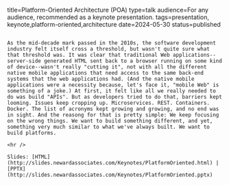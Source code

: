 title=Platform-Oriented Architecture (POA)
type=talk
audience=For any audience, recommended as a keynote presentation.
tags=presentation, keynote,platform-oriented,architecture
date=2024-05-30
status=published
~~~~~~

As the mid-decade mark passed in the 2010s, the software development industry felt itself cross a threshold, but wasn't quite sure what that threshold was. It was clear that traditional Web applications--server-side generated HTML sent back to a browser running on some kind of device--wasn't really "cutting it", not with all the different native mobile applications that need access to the same back-end systems that the web applications had. (And the native mobile applications were a necessity because, let's face it, "mobile Web" is something of a joke.) At first, it felt like all we really needed to do was build "APIs". But as developers tried to do that, barriers kept looming. Issues keep cropping up. Microservices. REST. Containers. Docker. The list of acronyms kept growing and growing, and no end was in sight. And the reasong for that is pretty simple: We keep focusing on the wrong things. We want to build something different, and yet, something very much similar to what we've always built. We want to build platforms.
    
<hr />

Slides: [HTML](http://slides.newardassociates.com/Keynotes/PlatformOriented.html) | [PPTX](http://slides.newardassociates.com/Keynotes/PlatformOriented.pptx)
